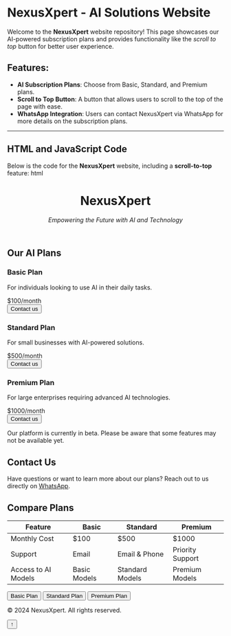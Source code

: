 # NexusXpert - AI Solutions Website

Welcome to the **NexusXpert** website repository! This page showcases our AI-powered subscription plans and provides functionality like the *scroll to top* button for better user experience.

## Features:
- **AI Subscription Plans**: Choose from Basic, Standard, and Premium plans.
- **Scroll to Top Button**: A button that allows users to scroll to the top of the page with ease.
- **WhatsApp Integration**: Users can contact NexusXpert via WhatsApp for more details on the subscription plans.

---

## HTML and JavaScript Code

Below is the code for the **NexusXpert** website, including a **scroll-to-top** feature:
html
<!DOCTYPE html>
<html lang="en">
<head>
  <meta charset="UTF-8">
  <meta name="viewport" content="width=device-width, initial-scale=1.0">
  <title>NexusXpert - AI Solutions</title>
</head>
<body>
  <header>
    <h1>NexusXpert</h1>
    <p><em>Empowering the Future with AI and Technology</em></p>
  </header>
  <div class="container">
    <section>
      <h2>Our AI Plans</h2>
      <div class="plan-scrollable-container">
        <div class="plan-card" onclick="sendWhatsAppMessage('basic')">
          <h3>Basic Plan</h3>
          <p>For individuals looking to use AI in their daily tasks.</p>
          <div class="price">$100/month</div>
          <button>Contact us</button>
        </div>
        <div class="plan-card" onclick="sendWhatsAppMessage('standard')">
          <h3>Standard Plan</h3>
          <p>For small businesses with AI-powered solutions.</p>
          <div class="price">$500/month</div>
          <button>Contact us</button>
        </div>
        <div class="plan-card" onclick="sendWhatsAppMessage('premium')">
          <h3>Premium Plan</h3>
          <p>For large enterprises requiring advanced AI technologies.</p>
          <div class="price">$1000/month</div>
          <button>Contact us</button>
        </div>
      </div>
    </section>
    <section class="beta-warning">
      <p>Our platform is currently in beta. Please be aware that some features may not be available yet.</p>
    </section>
    <section class="contact-section">
      <h2>Contact Us</h2>
      <p>Have questions or want to learn more about our plans? Reach out to us directly on <a href="https://wa.me/918009773835" target="_blank">WhatsApp</a>.</p>
    </section>
    <section class="plan-comparison">
      <h2>Compare Plans</h2>
      <table>
        <thead>
          <tr>
            <th>Feature</th>
            <th>Basic</th>
            <th>Standard</th>
            <th>Premium</th>
          </tr>
        </thead>
        <tbody>
          <tr>
            <td>Monthly Cost</td>
            <td>$100</td>
            <td>$500</td>
            <td>$1000</td>
          </tr>
          <tr>
            <td>Support</td>
            <td>Email</td>
            <td>Email & Phone</td>
            <td>Priority Support</td>
          </tr>
          <tr>
            <td>Access to AI Models</td>
            <td>Basic Models</td>
            <td>Standard Models</td>
            <td>Premium Models</td>
          </tr>
        </tbody>
      </table>
    </section>
    <div class="interactive-buttons">
      <button onclick="sendWhatsAppMessage('basic')">Basic Plan</button>
      <button onclick="sendWhatsAppMessage('standard')">Standard Plan</button>
      <button onclick="sendWhatsAppMessage('premium')">Premium Plan</button>
    </div>
  </div>
  <footer>
    <p>&copy; 2024 NexusXpert. All rights reserved.</p>
  </footer>
  <!-- Scroll to Top Button -->
  <button id="scrollToTopBtn" onclick="scrollToTop()">↑</button>
  <script>
    function sendWhatsAppMessage(plan) {
      let message = '';
      if (plan === 'basic') {
        message = 'I am interested in the Basic Plan ($100/month). Please share more details.';
      } else if (plan === 'standard') {
        message = 'I am interested in the Standard Plan ($500/month). Please share more details.';
      } else if (plan === 'premium') {
        message = 'I am interested in the Premium Plan ($1000/month). Please share more details.';
      }
      const phone = '+918009773835';  // Replace with your WhatsApp number
      const url = `https://wa.me/${phone}?text=${encodeURIComponent(message)}`;
      window.open(url, '_blank');
    }
    // Scroll to Top Button functionality
    window.onscroll = function() {
      if (document.body.scrollTop > 100 || document.documentElement.scrollTop > 100) {
        document.getElementById("scrollToTopBtn").style.display = "block";
      } else {
        document.getElementById("scrollToTopBtn").style.display = "none";
      }
    };
    function scrollToTop() {
      window.scrollTo({ top: 0, behavior: 'smooth' });
    }
  </script>
</body>
</html>

